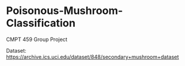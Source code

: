 # Poisonous-Mushroom-Classification
CMPT 459 Group Project

Dataset: https://archive.ics.uci.edu/dataset/848/secondary+mushroom+dataset
